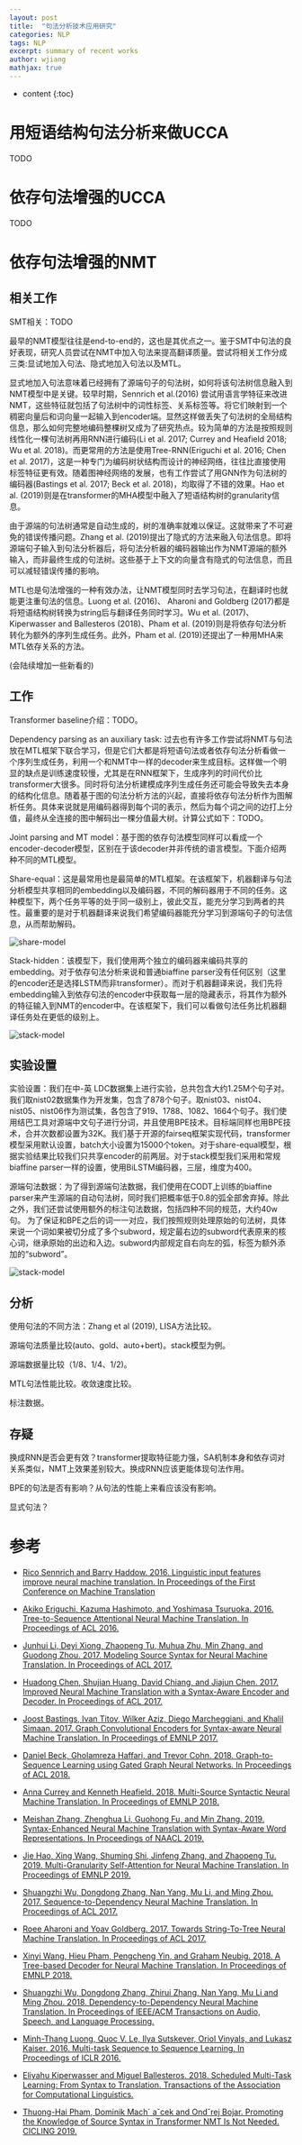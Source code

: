 ```yaml
---
layout: post
title:  "句法分析技术应用研究"
categories: NLP
tags: NLP
excerpt: summary of recent works 
author: wjiang
mathjax: true
---
```


* content
{:toc}


# 用短语结构句法分析来做UCCA

TODO

# 依存句法增强的UCCA

TODO

# 依存句法增强的NMT

## 相关工作

SMT相关：TODO

最早的NMT模型往往是end-to-end的，这也是其优点之一。鉴于SMT中句法的良好表现，研究人员尝试在NMT中加入句法来提高翻译质量。尝试将相关工作分成三类:显试地加入句法、隐式地加入句法以及MTL。

显式地加入句法意味着已经拥有了源端句子的句法树，如何将该句法树信息融入到NMT模型中是关键。较早时期，Sennrich et al.(2016) 尝试用语言学特征来改进NMT，这些特征就包括了句法树中的词性标签、关系标签等。将它们映射到一个稠密向量后和词向量一起输入到encoder端。显然这样做丢失了句法树的全局结构信息，那么如何完整地编码整棵树又成为了研究热点。较为简单的方法是按照规则线性化一棵句法树再用RNN进行编码(Li et al. 2017; Currey and Heafield 2018; Wu et al. 2018)。而更常用的方法是使用Tree-RNN(Eriguchi et al. 2016; Chen et al. 2017)，这是一种专门为编码树状结构而设计的神经网络，往往比直接使用标签特征更有效。随着图神经网络的发展，也有工作尝试了用GNN作为句法树的编码器(Bastings et al. 2017; Beck et al. 2018)，均取得了不错的效果。Hao et al. (2019)则是在transformer的MHA模型中融入了短语结构树的granularity信息。

由于源端的句法树通常是自动生成的，树的准确率就难以保证。这就带来了不可避免的错误传播问题。Zhang et al. (2019)提出了隐式的方法来融入句法信息。即将源端句子输入到句法分析器后，将句法分析器的编码器输出作为NMT源端的额外输入，而非最终生成的句法树。这些基于上下文的向量含有隐式的句法信息，而且可以减轻错误传播的影响。

MTL也是句法增强的一种有效办法，让NMT模型同时去学习句法，在翻译时也就能更注重句法的信息。Luong et al. (2016)、
Aharoni and Goldberg (2017)都是将短语结构树转换为string后与翻译任务同时学习。Wu et al. (2017)、Kiperwasser and Ballesteros (2018)、Pham et al. (2019)则是将依存句法分析转化为额外的序列生成任务。此外，Pham et al. (2019)还提出了一种用MHA来MTL依存关系的方法。

(会陆续增加一些新看的)

## 工作

Transformer baseline介绍：TODO。

Dependency parsing as an auxiliary task: 过去也有许多工作尝试将NMT与句法放在MTL框架下联合学习，但是它们大都是将短语句法或者依存句法分析看做一个序列生成任务，利用一个和NMT中一样的decoder来生成目标。这样做一个明显的缺点是训练速度较慢，尤其是在RNN框架下，生成序列的时间代价比transformer大很多。同时将句法分析建模成序列生成任务还可能会导致失去本身的结构化信息。随着基于图的句法分析方法的兴起，直接将依存句法分析作为图解析任务。具体来说就是用编码器得到每个词的表示，然后为每个词之间的边打上分值，最终从全连接的图中解码出一棵分值最大树。计算公式如下：TODO。

Joint parsing and MT model：基于图的依存句法模型同样可以看成一个encoder-decoder模型，区别在于该decoder并非传统的语言模型。下面介绍两种不同的MTL模型。

Share-equal：这是最常用也是最简单的MTL框架。在该框架下，机器翻译与句法分析模型共享相同的embedding以及编码器，不同的解码器用于不同的任务。这种模型下，两个任务平等的处于同一级别上，彼此交互，能充分学习到两者的共性。最重要的是对于机器翻译来说我们希望编码器能充分学习到源端句子的句法信息，从而帮助解码。

![share-model](/src/2020-2-25-work-summary/share.png)


Stack-hidden：该模型下，我们使用两个独立的编码器来编码共享的embedding。对于依存句法分析来说和普通biaffine parser没有任何区别（这里的encoder还是选择LSTM而非transformer）。而对于机器翻译来说，我们先将embedding输入到依存句法的encoder中获取每一层的隐藏表示，将其作为额外的特征输入到NMT的encoder中。在该框架下，我们可以看做句法任务比机器翻译任务处在更低的级别上。

![stack-model](/src/2020-2-25-work-summary/stack.png)

## 实验设置

实验设置：我们在中-英 LDC数据集上进行实验，总共包含大约1.25M个句子对。我们取nist02数据集作为开发集，包含了878个句子。取nist03、nist04、nist05、nist06作为测试集，各包含了919、1788、1082、1664个句子。我们使用结巴工具对源端中文句子进行分词，并且使用BPE技术。目标端同样也用BPE技术，合并次数都设置为32K。我们基于开源的fairseq框架实现代码，transformer模型采用默认设置，batch大小设置为15000个token。对于share-equal模型，根据实验结果比较我们只共享encoder的前两层。对于stack模型我们采用和常规biaffine parser一样的设置，使用BiLSTM编码器，三层，维度为400。

源端句法数据：为了得到源端句法数据，我们使用在CODT上训练的biaffine parser来产生源端的自动句法树，同时我们把概率低于0.8的弧全部舍弃掉。除此之外，我们还尝试使用额外的标注句法数据，包括四种不同的规范，大约40w句。
为了保证和BPE之后的词一一对应，我们按照规则处理原始的句法树，具体来说一个词如果被切分成了多个subword，规定最右边的subword代表原来的核心词，继承原始的出边和入边。subword内部规定自右向左的弧，标签为额外添加的“subword”。

![stack-model](/src/2020-2-25-work-summary/results.png)


## 分析

使用句法的不同方法：Zhang et al (2019), LISA方法比较。

源端句法质量比较(auto、gold、auto+bert)。stack模型为例。

源端数据量比较（1/8、1/4、1/2)。

MTL句法性能比较。收敛速度比较。

标注数据。

## 存疑

换成RNN是否会更有效？transformer提取特征能力强，SA机制本身和依存词对关系类似，NMT上效果差别较大。换成RNN应该更能体现句法作用。

BPE的句法是否有影响？从句法的性能上来看应该没有影响。

显式句法？

# 参考

* [Rico Sennrich and Barry Haddow. 2016. Linguistic input features improve neural machine translation. In Proceedings of the First Conference on Machine Translation](https://arxiv.org/pdf/1905.02878.pdf)

* [Akiko Eriguchi, Kazuma Hashimoto, and Yoshimasa Tsuruoka. 2016. Tree-to-Sequence Attentional Neural Machine Translation. In Proceedings of ACL 2016.](http://aclweb.org/anthology/P16-1078)

* [Junhui Li, Deyi Xiong, Zhaopeng Tu, Muhua Zhu, Min Zhang, and Guodong Zhou. 2017. Modeling Source Syntax for Neural Machine Translation. In Proceedings of ACL 2017. ](http://aclweb.org/anthology/P17-1064)

* [Huadong Chen, Shujian Huang, David Chiang, and Jiajun Chen. 2017. Improved Neural Machine Translation with a Syntax-Aware Encoder and Decoder. In Proceedings of ACL 2017. ](http://aclweb.org/anthology/P17-1177)

* [Joost Bastings, Ivan Titov, Wilker Aziz, Diego Marcheggiani, and Khalil Simaan. 2017. Graph Convolutional Encoders for Syntax-aware Neural Machine Translation. In Proceedings of EMNLP 2017. ](http://aclweb.org/anthology/D17-1209)

* [Daniel Beck, Gholamreza Haffari, and Trevor Cohn. 2018. Graph-to-Sequence Learning using Gated Graph Neural Networks. In Proceedings of ACL 2018. ](http://aclweb.org/anthology/P18-1026)

* [Anna Currey and Kenneth Heafield. 2018. Multi-Source Syntactic Neural Machine Translation. In Proceedings of EMNLP 2018.](http://aclweb.org/anthology/D18-1327)

* [Meishan Zhang, Zhenghua Li, Guohong Fu, and Min Zhang. 2019. Syntax-Enhanced Neural Machine Translation with Syntax-Aware Word Representations. In Proceedings of NAACL 2019.](https://arxiv.org/pdf/1905.02878)

* [Jie Hao, Xing Wang, Shuming Shi, Jinfeng Zhang, and Zhaopeng Tu. 2019. Multi-Granularity Self-Attention for Neural Machine Translation. In Proceedings of EMNLP 2019.](https://arxiv.org/pdf/1909.02222)

* [Shuangzhi Wu, Dongdong Zhang, Nan Yang, Mu Li, and Ming Zhou. 2017. Sequence-to-Dependency Neural Machine Translation. In Proceedings of ACL 2017.](http://aclweb.org/anthology/P17-1065)

* [Roee Aharoni and Yoav Goldberg. 2017. Towards String-To-Tree Neural Machine Translation. In Proceedings of ACL 2017.](http://aclweb.org/anthology/P17-2021)

* [Xinyi Wang, Hieu Pham, Pengcheng Yin, and Graham Neubig. 2018. A Tree-based Decoder for Neural Machine Translation. In Proceedings of EMNLP 2018.](http://aclweb.org/anthology/D18-1509)

* [Shuangzhi Wu, Dongdong Zhang, Zhirui Zhang, Nan Yang, Mu Li and Ming Zhou. 2018. Dependency-to-Dependency Neural Machine Translation. In Proceedings of  IEEE/ACM Transactions on Audio, Speech, and Language Processing.](https://www.researchgate.net/publication/326385741_Dependency-to-Dependency_Neural_Machine_Translation)

* [Minh-Thang Luong, Quoc V. Le, Ilya Sutskever, Oriol Vinyals, and Lukasz Kaiser. 2016. Multi-task Sequence to Sequence Learning. In Proceedings of ICLR 2016.](https://arxiv.org/pdf/1511.06114)

* [Eliyahu Kiperwasser and Miguel Ballesteros. 2018. Scheduled Multi-Task Learning: From Syntax to Translation. Transactions of the Association for Computational Linguistics.](http://aclweb.org/anthology/Q18-1017)

* [Thuong-Hai Pham, Dominik Mach´ aˇcek and Ondˇrej Bojar. Promoting the Knowledge of Source Syntax in Transformer NMT Is Not Needed. CICLING 2019.](https://arxiv.org/abs/1910.11218)






